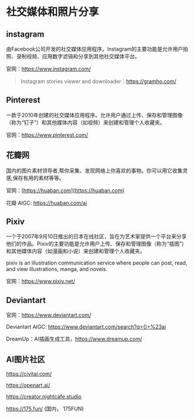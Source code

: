 # 社交媒体和照片分享

## instagram

由Facebook公司开发的社交媒体应用程序。Instagram的主要功能是允许用户拍照、录制视频、应用数字滤镜和分享到其他社交媒体平台。

官网：https://www.instagram.com/

> Instagram stories viewer and downloader：https://gramho.com/
>

## Pinterest

一款于2010年创建的社交媒体应用程序。允许用户通过上传、保存和管理图像（称为“钉子”）和其他媒体内容（如视频）来创建和管理个人收藏夹。

官网：https://www.pinterest.com/

## **花瓣网**

国内的图片素材领导者,帮你采集、发现网络上你喜欢的事物。你可以用它收集灵感,保存有用的素材等等。

官网：[https://huaban.com](https://huaban.com)

花瓣 AIGC: https://huaban.com/ai

## Pixiv

一个于2007年9月10日推出的日本在线社区，旨在为艺术家提供一个平台来分享他们的作品。Pixiv的主要功能是允许用户上传、保存和管理图像（称为“插图”）和其他媒体内容（如漫画和小说）来创建和管理个人收藏夹。

pixiv is an illustration communication service where people can post, read, and view illustrations, manga, and novels.

官网：https://www.pixiv.net/

## Deviantart

官网：https://www.deviantart.com/

Deviantart AIGC: https://www.deviantart.com/search?q=()+%23ai

DreamUp：AI插画生成工具，https://www.dreamup.com/

## AI图片社区

https://civitai.com/

https://openart.ai/

https://creator.nightcafe.studio

https://175.fun/ (国内， 175FUN)